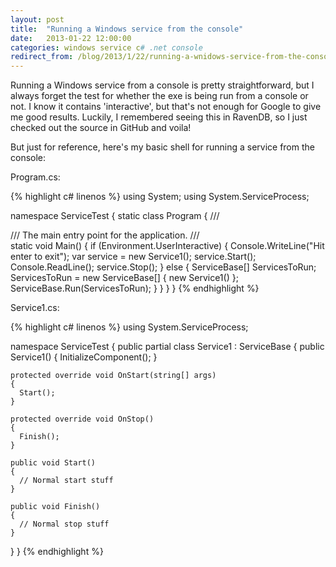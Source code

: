 ```yaml
---
layout: post
title:  "Running a Windows service from the console"
date:   2013-01-22 12:00:00
categories: windows service c# .net console
redirect_from: /blog/2013/1/22/running-a-wnidows-service-from-the-console/
---
```


Running a Windows service from a console is pretty straightforward, but I always forget the test for whether the exe is being run from a console or not.  I know it contains 'interactive', but that's not enough for Google to give me good results.  Luckily, I remembered seeing this in RavenDB, so I just checked out the source in GitHub and voila!

But just for reference, here's my basic shell for running a service from the console:

Program.cs:

{% highlight c# linenos %}
using System;
using System.ServiceProcess;
 
namespace ServiceTest
{
  static class Program
  {
    /// <summary>
    /// The main entry point for the application.
    /// </summary>
    static void Main()
    {
      if (Environment.UserInteractive)
      {
        Console.WriteLine("Hit enter to exit");
        var service = new Service1();
        service.Start();
        Console.ReadLine();
        service.Stop();
      }
      else
      {
        ServiceBase[] ServicesToRun;
        ServicesToRun = new ServiceBase[] 
        { 
          new Service1() 
        };
        ServiceBase.Run(ServicesToRun);
      }
    }
  }
}
{% endhighlight %}


Service1.cs:

{% highlight c# linenos %}
using System.ServiceProcess;
 
namespace ServiceTest
{
  public partial class Service1 : ServiceBase
  {
    public Service1()
    {
      InitializeComponent();
    }
      
    protected override void OnStart(string[] args)
    {
      Start();
    }
    
    protected override void OnStop()
    {
      Finish();
    }
    
    public void Start()
    {
      // Normal start stuff
    }
    
    public void Finish()
    {
      // Normal stop stuff
    }
  }
}
{% endhighlight %}